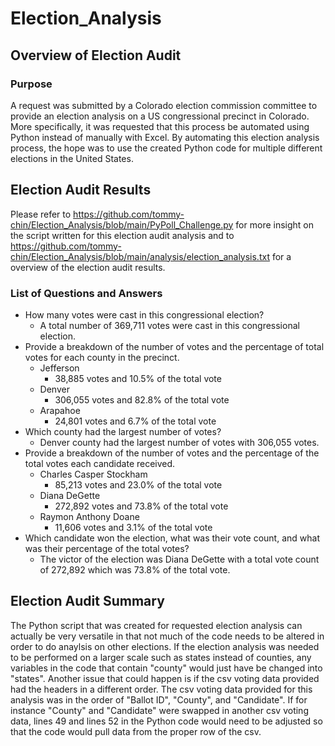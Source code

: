 # Election_Analysis
## Overview of Election Audit
### Purpose
A request was submitted by a Colorado election commission committee to provide an election analysis on a US congressional precinct in Colorado. More specifically, it was requested that this process be automated using Python instead of manually with Excel. By automating this election analysis process, the hope was to use the created Python code for multiple different elections in the United States. 
## Election Audit Results
Please refer to https://github.com/tommy-chin/Election_Analysis/blob/main/PyPoll_Challenge.py for more insight on the script written for this election audit analysis and to https://github.com/tommy-chin/Election_Analysis/blob/main/analysis/election_analysis.txt for a overview of the election audit results.
### List of Questions and Answers
* How many votes were cast in this congressional election?
  * A total number of 369,711 votes were cast in this congressional election.
* Provide a breakdown of the number of votes and the percentage of total votes for each county in the precinct.
  * Jefferson
    * 38,885 votes and 10.5% of the total vote
  * Denver
    * 306,055 votes and 82.8% of the total vote
  * Arapahoe
    * 24,801 votes and 6.7% of the total vote
* Which county had the largest number of votes?
  * Denver county had the largest number of votes with 306,055 votes. 
* Provide a breakdown of the number of votes and the percentage of the total votes each candidate received.
  * Charles Casper Stockham
    * 85,213 votes and 23.0% of the total vote
  * Diana DeGette
    * 272,892 votes and 73.8% of the total vote
  * Raymon Anthony Doane
    * 11,606 votes and 3.1% of the total vote
* Which candidate won the election, what was their vote count, and what was their percentage of the total votes?
  * The victor of the election was Diana DeGette with a total vote count of 272,892 which was 73.8% of the total vote.
## Election Audit Summary
The Python script that was created for requested election analysis can actually be very versatile in that not much of the code needs to be altered in order to do anaylsis on other elections. If the election analysis was needed to be performed on a larger scale such as states instead of counties, any variables in the code that contain "county" would just have be changed into "states". Another issue that could happen is if the csv voting data provided had the headers in a different order. The csv voting data provided for this analysis was in the order of "Ballot ID", "County", and "Candidate". If for instance "County" and "Candidate" were swapped in another csv voting data, lines 49 and lines 52 in the Python code would need to be adjusted so that the code would pull data from the proper row of the csv. 
